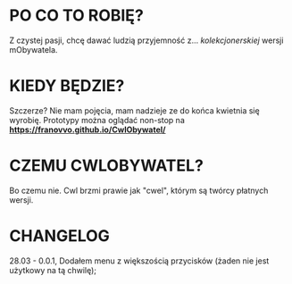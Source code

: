 # PO CO TO ROBIĘ?
Z czystej pasji, chcę dawać ludzią przyjemność z... *kolekcjonerskiej* wersji mObywatela.
# KIEDY BĘDZIE?
Szczerze? Nie mam pojęcia, mam nadzieje ze do końca kwietnia się wyrobię. Prototypy można oglądać non-stop na **https://franovvo.github.io/CwlObywatel/**
# CZEMU CWLOBYWATEL?
Bo czemu nie. Cwl brzmi prawie jak "cwel", którym są twórcy płatnych wersji.
# CHANGELOG
28.03 - 0.0.1, Dodałem menu z większością przycisków (żaden nie jest użytkowy na tą chwilę);
